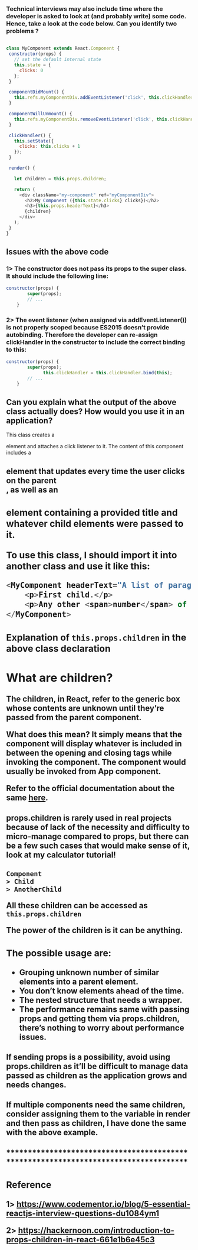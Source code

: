  ### Technical interviews may also include time where the developer is asked to look at (and probably write) some code. Hence, take a look at the code below. Can you identify two problems ?

 ```js

 class MyComponent extends React.Component {
  constructor(props) {
    // set the default internal state
    this.state = {
      clicks: 0
    };
  }

  componentDidMount() {
    this.refs.myComponentDiv.addEventListener('click', this.clickHandler);
  }

  componentWillUnmount() {
    this.refs.myComponentDiv.removeEventListener('click', this.clickHandler);
  }

  clickHandler() {
    this.setState({
      clicks: this.clicks + 1
    });
  }

  render() {

    let children = this.props.children;

    return (
      <div className="my-component" ref="myComponentDiv">
        <h2>My Component ({this.state.clicks} clicks})</h2>
        <h3>{this.props.headerText}</h3>
        {children}
      </div>
    );
  }
}

 ```
## Issues with the above code

### 1> The constructor does not pass its props to the super class. It should include the following line:

```js
constructor(props) {
        super(props);
        // ...
    }
```

### 2> The event listener (when assigned via addEventListener()) is not properly scoped because ES2015 doesn’t provide autobinding. Therefore the developer can re-assign clickHandler in the constructor to include the correct binding to this:

```js
constructor(props) {
        super(props);
              this.clickHandler = this.clickHandler.bind(this);
        // ...
    }

```

## Can you explain what the output of the above class actually does? How would you use it in an application?

This class creates a <div /> element and attaches a click listener to it. The content of this component includes a <h2 /> element that updates every time the user clicks on the parent <div />, as well as an <h3 /> element containing a provided title and whatever child elements were passed to it.

To use this class, I should import it into another class and use it like this:

```js
<MyComponent headerText="A list of paragraph tags">
    <p>First child.</p>
    <p>Any other <span>number</span> of children...</p>
</MyComponent>
```

### Explanation of ``this.props.children`` in the above class declaration


## What are children?

The children, in React, refer to the generic box whose contents are unknown until they’re passed from the parent component.

What does this mean? It simply means that the component will display whatever is included in between the opening and closing tags while invoking the component. The component would usually be invoked from App component.

Refer to the official documentation about the same [here](https://reactjs.org/docs/composition-vs-inheritance.html).

#### props.children is rarely used in real projects because of lack of the necessity and difficulty to micro-manage compared to props, but there can be a few such cases that would make sense of it, look at my calculator tutorial!

```
Component
> Child
> AnotherChild
```

All these children can be accessed as ``this.props.children``

The power of the children is it can be anything.

### The possible usage are:

- Grouping unknown number of similar elements into a parent element.
- You don’t know elements ahead of the time.
- The nested structure that needs a wrapper.
- The performance remains same with passing props and getting them via props.children, there’s nothing to worry about performance issues.

#### If sending props is a possibility, avoid using props.children as it’ll be difficult to manage data passed as children as the application grows and needs changes.

#### If multiple components need the same children, consider assigning them to the variable in render and then pass as children, I have done the same with the above example.





#### ************************************************************************************



### Reference

1> https://www.codementor.io/blog/5-essential-reactjs-interview-questions-du1084ym1

2> https://hackernoon.com/introduction-to-props-children-in-react-661e1b6e45c3